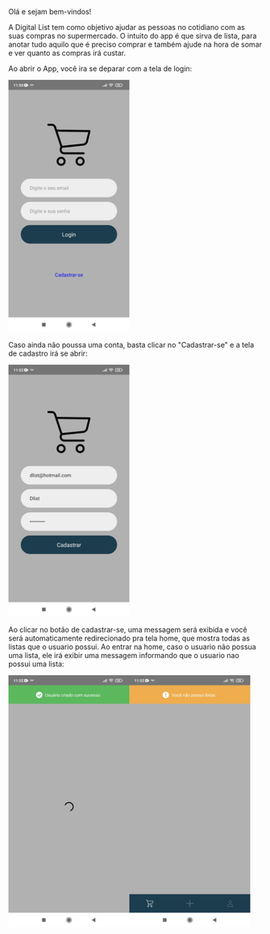 Olá e sejam bem-vindos!

A Digital List tem como objetivo ajudar as pessoas no cotidiano com as suas compras no supermercado. O intuito do app é que sirva de lista, para anotar tudo aquilo que é preciso comprar e também ajude na hora de somar e ver quanto as compras irá custar.

Ao abrir o App, você ira se deparar com a tela de login:


<img src="https://github.com/jojox369/dl-images/blob/main/login.jpg"  height="500"  >

Caso ainda não poussa uma conta, basta clicar no "Cadastrar-se" e a tela de cadastro irá se abrir:

<img src="https://github.com/jojox369/dl-images/blob/main/register.jpg"  height="500"  >

Ao clicar no botão de cadastrar-se, uma messagem será exibida e você será automaticamente redirecionado pra tela home, que mostra todas as listas que o usuario possui. Ao entrar na home, caso o usuario não possua uma lista, ele irá exibir uma messagem informando que o usuario nao possui uma lista:

<img src="https://github.com/jojox369/dl-images/blob/main/new%20user%20message.jpg" align="left" height="500"  >
<img src="https://github.com/jojox369/dl-images/blob/main/no%20list%20message.jpg" align="left" height="500"  >

